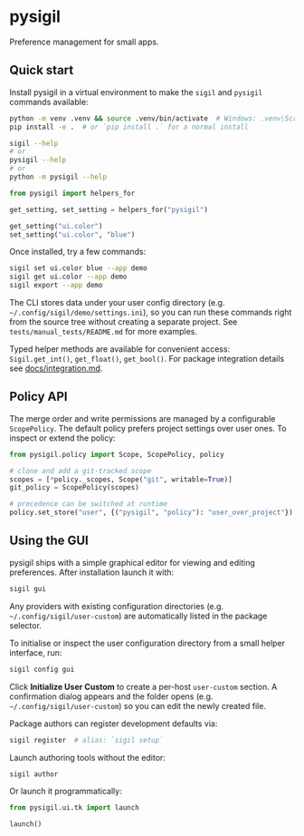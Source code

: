 # pysigil

Preference management for small apps.

## Quick start

Install pysigil in a virtual environment to make the `sigil` and `pysigil` commands available:

```bash
python -m venv .venv && source .venv/bin/activate  # Windows: .venv\Scripts\Activate
pip install -e .  # or `pip install .` for a normal install
```

```bash
sigil --help
# or
pysigil --help
# or
python -m pysigil --help
```

```python
from pysigil import helpers_for

get_setting, set_setting = helpers_for("pysigil")

get_setting("ui.color")
set_setting("ui.color", "blue")
```

Once installed, try a few commands:

```bash
sigil set ui.color blue --app demo
sigil get ui.color --app demo
sigil export --app demo
```

The CLI stores data under your user config directory (e.g. `~/.config/sigil/demo/settings.ini`),
so you can run these commands right from the source tree without creating a
separate project. See `tests/manual_tests/README.md` for more examples.

Typed helper methods are available for convenient access:
`Sigil.get_int()`, `get_float()`, `get_bool()`.
For package integration details see [docs/integration.md](docs/integration.md).

## Policy API

The merge order and write permissions are managed by a configurable
`ScopePolicy`.  The default policy prefers project settings over user ones.
To inspect or extend the policy:

```python
from pysigil.policy import Scope, ScopePolicy, policy

# clone and add a git-tracked scope
scopes = [*policy._scopes, Scope("git", writable=True)]
git_policy = ScopePolicy(scopes)

# precedence can be switched at runtime
policy.set_store("user", {("pysigil", "policy"): "user_over_project"})
```

## Using the GUI

pysigil ships with a simple graphical editor for viewing and editing
preferences. After installation launch it with:

```bash
sigil gui
```


Any providers with existing configuration directories (e.g.
`~/.config/sigil/user-custom`) are automatically listed in the package
selector.


To initialise or inspect the user configuration directory from a small
helper interface, run:

```bash
sigil config gui
```


Click **Initialize User Custom** to create a per-host `user-custom` section.
A confirmation dialog appears and the folder opens (e.g.
`~/.config/sigil/user-custom`) so you can edit the newly created file.



Package authors can register development defaults via:

```bash
sigil register  # alias: `sigil setup`
```

Launch authoring tools without the editor:

```bash
sigil author
```

Or launch it programmatically:

```python
from pysigil.ui.tk import launch

launch()
```
